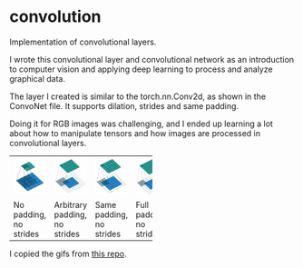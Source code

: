 # convolution
Implementation of convolutional layers.

I wrote this convolutional layer and convolutional network as an introduction to computer vision and applying deep learning to process and analyze graphical data.<br>

The layer I created is similar to the torch.nn.Conv2d, as shown in the ConvoNet file. It supports dilation, strides and same padding.<br>

Doing it for RGB images was challenging, and I ended up learning a lot about how to manipulate tensors and how images are processed in convolutional layers.

<table style="width:50%; table-layout:fixed;">
  <tr>
    <td><img width="150px" src="gif/no_padding_no_strides.gif"></td>
    <td><img width="150px" src="gif/arbitrary_padding_no_strides.gif"></td>
    <td><img width="150px" src="gif/same_padding_no_strides.gif"></td>
    <td><img width="150px" src="gif/full_padding_no_strides.gif"></td>
    <td><img width="150px" src="gif/padding_strides.gif"></td>
    <td><img width="150px" src="gif/dilation.gif"></td>
  </tr>
  <tr>
    <td>No padding, no strides</td>
    <td>Arbitrary padding, no strides</td>
    <td>Same padding, no strides</td>
    <td>Full padding, no strides</td>
    <td>Padding, strides</td>
    <td>Dilation</td>
  <tr>
</table>

I copied the gifs from <a href="https://github.com/vdumoulin/conv_arithmetic/blob/master/README.md?plain=1">this repo</a>.



